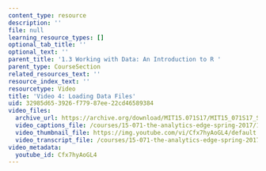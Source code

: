 ```yaml
---
content_type: resource
description: ''
file: null
learning_resource_types: []
optional_tab_title: ''
optional_text: ''
parent_title: '1.3 Working with Data: An Introduction to R '
parent_type: CourseSection
related_resources_text: ''
resource_index_text: ''
resourcetype: Video
title: 'Video 4: Loading Data Files'
uid: 32985d65-3926-f779-87ee-22cd46589384
video_files:
  archive_url: https://archive.org/download/MIT15.071S17/MIT15_071S17_Session_1.3.08_300k.mp4
  video_captions_file: /courses/15-071-the-analytics-edge-spring-2017/16c75a7aa4ce5696a72dfc4b51c3a953_Cfx7hyAoGL4.vtt
  video_thumbnail_file: https://img.youtube.com/vi/Cfx7hyAoGL4/default.jpg
  video_transcript_file: /courses/15-071-the-analytics-edge-spring-2017/6cf34badbfadcf70431138b15be4e80a_Cfx7hyAoGL4.pdf
video_metadata:
  youtube_id: Cfx7hyAoGL4
---
```

